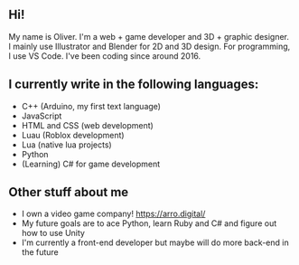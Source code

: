## Hi!
My name is Oliver. I'm a web + game developer and 3D + graphic designer. I mainly use Illustrator and Blender for 2D and 3D design. For programming, I use VS Code. I've been coding since around 2016.

## I currently write in the following languages:
- C++ (Arduino, my first text language)
- JavaScript
- HTML and CSS (web development)
- Luau (Roblox development)
- Lua (native lua projects)
- Python
- (Learning) C# for game development

## Other stuff about me
- I own a video game company! https://arro.digital/
- My future goals are to ace Python, learn Ruby and C# and figure out how to use Unity
- I'm currently a front-end developer but maybe will do more back-end in the future
